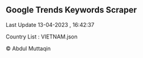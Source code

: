 

## Google Trends Keywords Scraper 
 
Last Update 13-04-2023 , 16:42:37

Country List :
VIETNAM.json



© Abdul Muttaqin 
